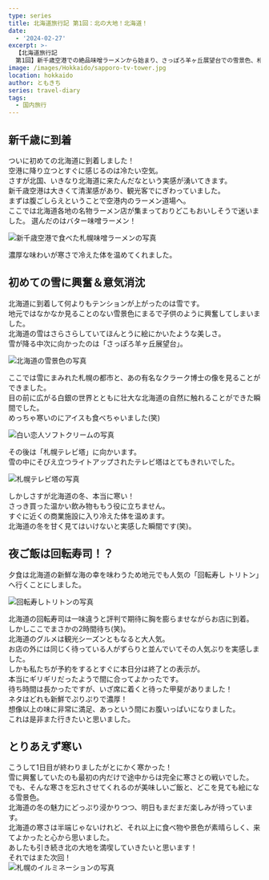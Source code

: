 ```yaml
---
type: series
title: 北海道旅行記 第1回：北の大地！北海道！
date:
  - '2024-02-27'
excerpt: >-
  【北海道旅行記
  第1回】新千歳空港での絶品味噌ラーメンから始まり、さっぽろ羊ヶ丘展望台での雪景色、札幌テレビ塔のライトアップ、そして行列必至の人気回転寿司店まで。冬の札幌を満喫した旅行初日の記録。厳しい寒さと格闘しながら、北海道ならではのグルメと絶景を堪能した一日をご紹介します。
image: /images/Hokkaido/sapporo-tv-tower.jpg
location: hokkaido
author: ともきち
series: travel-diary
tags:
  - 国内旅行
---
```


## 新千歳に到着

ついに初めての北海道に到着しました！  
空港に降り立つとすぐに感じるのは冷たい空気。  
さすが北国、いきなり北海道に来たんだなという実感が湧いてきます。  
新千歳空港は大きくて清潔感があり、観光客でにぎわっていました。  
まずは腹ごしらえということで空港内のラーメン道場へ。  
ここでは北海道各地の名物ラーメン店が集まっておりどこもおいしそうで迷いました。
選んだのはバター味噌ラーメン！

![新千歳空港で食べた札幌味噌ラーメンの写真](/images/Hokkaido/sapporo-ramen.jpg)

濃厚な味わいが寒さで冷えた体を温めてくれました。

## 初めての雪に興奮＆意気消沈

北海道に到着して何よりもテンションが上がったのは雪です。  
地元ではなかなか見ることのない雪景色にまるで子供のように興奮してしまいました。  
北海道の雪はさらさらしていてほんとうに絵にかいたような美しさ。  
雪が降る中次に向かったのは「さっぽろ羊ヶ丘展望台」。

![北海道の雪景色の写真](/images/Hokkaido/sapporo-snow.jpg)

ここでは雪にまみれた札幌の都市と、あの有名なクラーク博士の像を見ることができました。  
目の前に広がる白銀の世界とともに壮大な北海道の自然に触れることができた瞬間でした。  
めっちゃ寒いのにアイスも食べちゃいました(笑)

![白い恋人ソフトクリームの写真](/images/Hokkaido/shiroikoibito-softcream.jpg)

その後は「札幌テレビ塔」に向かいます。  
雪の中にそびえ立つライトアップされたテレビ塔はとてもきれいでした。

![札幌テレビ塔の写真](/images/Hokkaido/sapporo-tv-tower.jpg)

しかしさすが北海道の冬、本当に寒い！  
さっき買った温かい飲み物ももう役に立ちません。  
すぐに近くの商業施設に入り冷えた体を温めます。  
北海道の冬を甘く見てはいけないと実感した瞬間です(笑)。

## 夜ご飯は回転寿司！？

夕食は北海道の新鮮な海の幸を味わうため地元でも人気の「回転寿し トリトン」へ行くことにしました。

![回転寿しトリトンの写真](/images/Hokkaido/toriton.jpg)

北海道の回転寿司は一味違うと評判で期待に胸を膨らませながらお店に到着。  
しかしここでまさかの2時間待ち(笑)。  
北海道のグルメは観光シーズンともなると大人気。  
お店の外には同じく待っている人がずらりと並んでいてその人気ぶりを実感しました。  
しかも私たちが予約をするとすぐに本日分は終了との表示が。  
本当にギリギリだったようで間に合ってよかったです。  
待ち時間は長かったですが、いざ席に着くと待った甲斐がありました！  
ネタはどれも新鮮でぷりぷりで濃厚！  
想像以上の味に非常に満足、あっという間にお腹いっぱいになりました。  
これは是非また行きたいと思いました。

## とりあえず寒い

こうして1日目が終わりましたがとにかく寒かった！  
雪に興奮していたのも最初の内だけで途中からは完全に寒さとの戦いでした。  
でも、そんな寒さを忘れさせてくれるのが美味しいご飯と、どこを見ても絵になる雪景色。  
北海道の冬の魅力にどっぷり浸かりつつ、明日もまだまだ楽しみが待っています。  
北海道の寒さは半端じゃないけれど、それ以上に食べ物や景色が素晴らしく、来てよかったと心から思いました。  
あしたも引き続き北の大地を満喫していきたいと思います！  
それではまた次回！  
![札幌のイルミネーションの写真](/images/Hokkaido/sapporo-illumination.jpg)
